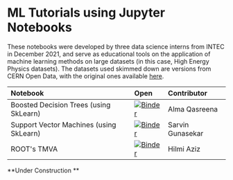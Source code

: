 # ML Tutorials using Jupyter Notebooks

These notebooks were developed by three data science interns from INTEC in December 2021, and serve as educational tools on the application of machine learning methods on large datasets (in this case, High Energy Physics datasets). The datasets used skimmed down are versions from CERN Open Data, with the original ones available [here](http://opendata.cern.ch/record/12100).

|Notebook|Open|Contributor|
|:--|:--|:--|
|Boosted Decision Trees (using SkLearn)|[![Binder](https://mybinder.org/badge_logo.svg)](https://mybinder.org/v2/gh//ncpp-my/opendata-cms-ml/tree/master/notebooks/ML_BDT_PY.ipynb)|Alma Qasreena|
|Support Vector Machines (using SkLearn)|[![Binder](https://mybinder.org/badge_logo.svg)](https://mybinder.org/v2/gh//ncpp-my/opendata-cms-ml/tree/master/notebooks/ML_SVM_PY.ipynb)|Sarvin Gunasekar|
|ROOT's TMVA|[![Binder](https://mybinder.org/badge_logo.svg)](https://mybinder.org/v2/gh//ncpp-my/opendata-cms-ml/tree/master/notebooks/ML_TMVA.ipynb)|Hilmi Aziz|

**Under Construction **
